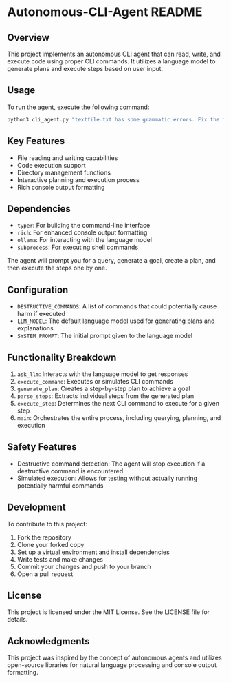 # Autonomous-CLI-Agent README

## Overview

This project implements an autonomous CLI agent that can read, write, and execute code using proper CLI commands. It utilizes a language model to generate plans and execute steps based on user input.

## Usage

To run the agent, execute the following command:

```bash
python3 cli_agent.py "textfile.txt has some grammatic errors. Fix the file."
```

## Key Features

- File reading and writing capabilities
- Code execution support
- Directory management functions
- Interactive planning and execution process
- Rich console output formatting

## Dependencies

- `typer`: For building the command-line interface
- `rich`: For enhanced console output formatting
- `ollama`: For interacting with the language model
- `subprocess`: For executing shell commands

The agent will prompt you for a query, generate a goal, create a plan, and then execute the steps one by one.

## Configuration

- `DESTRUCTIVE_COMMANDS`: A list of commands that could potentially cause harm if executed
- `LLM_MODEL`: The default language model used for generating plans and explanations
- `SYSTEM_PROMPT`: The initial prompt given to the language model

## Functionality Breakdown

1. `ask_llm`: Interacts with the language model to get responses
2. `execute_command`: Executes or simulates CLI commands
3. `generate_plan`: Creates a step-by-step plan to achieve a goal
4. `parse_steps`: Extracts individual steps from the generated plan
5. `execute_step`: Determines the next CLI command to execute for a given step
6. `main`: Orchestrates the entire process, including querying, planning, and execution

## Safety Features

- Destructive command detection: The agent will stop execution if a destructive command is encountered
- Simulated execution: Allows for testing without actually running potentially harmful commands

## Development

To contribute to this project:

1. Fork the repository
2. Clone your forked copy
3. Set up a virtual environment and install dependencies
4. Write tests and make changes
5. Commit your changes and push to your branch
6. Open a pull request

## License

This project is licensed under the MIT License. See the LICENSE file for details.

## Acknowledgments

This project was inspired by the concept of autonomous agents and utilizes open-source libraries for natural language processing and console output formatting.
